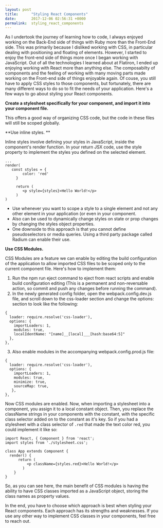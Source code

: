 ```yaml
---
layout: post
title:      "Styling React Components"
date:       2017-12-06 02:56:31 +0000
permalink:  styling_react_components
---
```



As I undertook the journey of learning how to code, I always enjoyed working on the Back-End side of things with Ruby more than the Front-End side. This was primarily because I disliked working with CSS, in particular dealing with positioning and floating of elements. However, I started to enjoy the front-end side of things more once I began working with JavaScript. Out of all the technologies I learned about at Flatiron, I ended up enjoying working with React more than anything else. The composabilty of components and the feeling of working with many moving parts made working on the Front-end side of things enjoyable again. Of couse, you still have to apply CSS styles to those components, but fortunately, there are many different ways to do so to fit the needs of your application. Here's a few ways to go about styling your React components.

**Create a stylesheet specifically for your component, and import it into your component file.**

This offers a good way of organizing CSS code, but the code in these files will still be scoped globally.

**Use inline styles. **

Inline styles involve defining your styles in JavaScript, inside the component's render function. In your return JSX code, use the style property to implement the styles you defined on the selected element.

```
...
render(
   const styles = {
	    color: 'red'
	 }
	 
	 return (
	    <p style={styles}>Hello World!</p>
	 )
)
```

* Use whenever you want to scope a style to a single element and not any other element in your application (or even in your component.
* Also can be used to dynamically change styles on state or prop changes by changing the styles object properties.
* One downside to this approach is that you cannot define pseudoselectors or media queries. Using a third party package called Radium can enable their use.

**Use CSS Modules.**

CSS Modules are a feature we can enable by editing the build configuration of the application to allow imported CSS files to be scoped only to the current component file. Here's how to implement them:

1. Run the npm run eject command to eject from react scripts and enable build conifguration editing (This is a permanent and non-reversable action, so commit and push any changes before running the command).
2. In the newly generated config folder, open the webpack.config.dev.js file, and scroll down to the css-loader section and change the options: section to look like the following:

```
{
  loader: require.resolve('css-loader'),
  options: {
    importLoaders: 1,
    modules: true,
    localIdentName: "[name]__[local]___[hash:base64:5]"  
  },
},
```

3. Also enable modules in the accompanying webpack.config.prod.js file:

```
{
  loader: require.resolve('css-loader'),
  options: {
    importLoaders: 1,
    modules: true,
    minimize: true,
    sourceMap: true,
   },
},
```

Now CSS modules are enabled. Now, when importing a stylesheet into a component, you assign it to a local constant object. Then, you replace the className strings in your components with the constant, with the specific class selector added on to the constant as it's key. So if you had a stylesheet with a class selector of `.red` that made the text color red, you could implement it like so:

```
import React, { Component } from 'react';
import styles from './stylesheet.css';

class App extends Component {
  render() {
	  return (
		  <p className={styles.red}>Hello World!</p>
		)
	}
}
```

So, as you can see here, the main benefit of CSS modules is having the ability to have CSS classes imported as a JavaScript object, storing the class names as property values.

In the end, you have to choose which approach is best when styling your React components. Each approach has its strengths and weaknesses. If you use any other way to implement CSS classes in your components, feel free to reach out.












